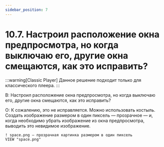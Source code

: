 ```yaml
---
sidebar_position: 7
---
```


# 10.7. Настроил расположение окна предпросмотра, но когда выключаю его, другие окна смещаются, как это исправить?
<!-- [:faq_10_07] -->

:::warning[Classic Player]
Данное решение подходит только для классического плеера.
:::

В: Настроил расположение окна предпросмотра, но когда выключаю его, другие окна смещаются, как это исправить?

О:
К сожалению, это не исправляется. Можно использовать костыль. Создать изображение размером в один пиксель — прозрачное — и, когда необходимо убрать изображение из окна предпросмотра, выводить это невидимое изображение.

```qsp
! space.png — прозрачная картинка размером в один пиксель
VIEW "space.png"
```
